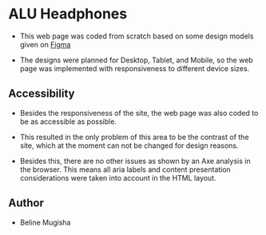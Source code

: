 # ALU Headphones
* This web page was coded from scratch based on some design models given on [Figma](https://www.figma.com/file/TwFqqWGYvNYvxZxhdWXv4H/Holberton-School---Headphone-company?type=design&node-id=0%3A1&mode=design&t=HUmtrqpJPRNBsq2J-1)

* The designs were planned for Desktop, Tablet, and Mobile, so the web page was implemented with responsiveness to different device sizes.

## Accessibility
* Besides the responsiveness of the site, the web page was also coded to be as accessible as possible.

* This resulted in the only problem of this area to be the contrast of the site, which at the moment can not be changed for design reasons.

* Besides this, there are no other issues as shown by an Axe analysis in the browser. This means all aria labels and content presentation considerations were taken into account in the HTML layout.

## Author
* Beline Mugisha